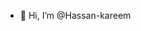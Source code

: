 - 👋 Hi, I’m @Hassan-kareem

<!---
Hassan-kareem/Hassan-kareem is a ✨ special ✨ repository because its `README.md` (this file) appears on your GitHub profile.
You can click the Preview link to take a look at your changes.
--->
